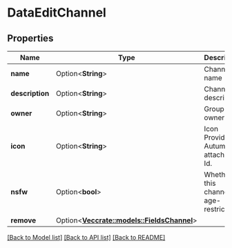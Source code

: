 # DataEditChannel

## Properties

Name | Type | Description | Notes
------------ | ------------- | ------------- | -------------
**name** | Option<**String**> | Channel name | [optional]
**description** | Option<**String**> | Channel description | [optional]
**owner** | Option<**String**> | Group owner | [optional]
**icon** | Option<**String**> | Icon  Provide an Autumn attachment Id. | [optional]
**nsfw** | Option<**bool**> | Whether this channel is age-restricted | [optional]
**remove** | Option<[**Vec<crate::models::FieldsChannel>**](FieldsChannel.md)> |  | [optional]

[[Back to Model list]](../README.md#documentation-for-models) [[Back to API list]](../README.md#documentation-for-api-endpoints) [[Back to README]](../README.md)


